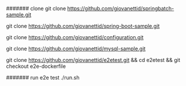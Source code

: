 
####### clone 
git clone https://github.com/giovanettid/springbatch-sample.git

git clone https://github.com/giovanettid/spring-boot-sample.git

git clone https://github.com/giovanettid/configuration.git

git clone https://github.com/giovanettid/mysql-sample.git

git clone https://github.com/giovanettid/e2etest.git && cd e2etest && git checkout e2e-dockerfile

####### run e2e test
./run.sh
